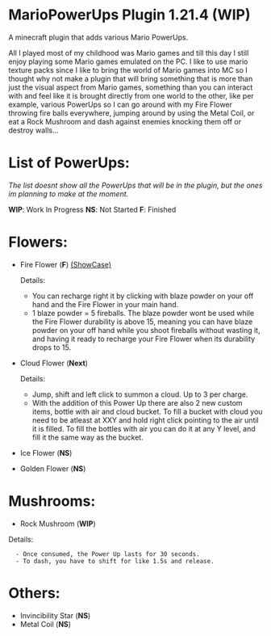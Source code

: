 # MarioPowerUps Plugin 1.21.4 (WIP)
A minecraft plugin that adds various Mario PowerUps.

All I played most of my childhood was Mario games and till this day I still enjoy playing some Mario games emulated on the PC.
I like to use mario texture packs since I like to bring the world of Mario games into MC so I thought why not make a plugin that will bring something that is more than just the visual
aspect from Mario games, something than you can interact with and feel like it is brought directly from one world to the other, like per example, various PowerUps so I can go around with my 
Fire Flower throwing fire balls everywhere, jumping around by using the Metal Coil, or eat a Rock Mushroom and dash against enemies knocking them off or destroy walls...


# List of PowerUps:

_The list doesnt show all the PowerUps that will be in the plugin, but the ones im planning to make at the moment._

**WIP**: Work In Progress
**NS**: Not Started
**F**: Finished

# Flowers:
- Fire Flower (**F**)
   [(ShowCase)](https://youtu.be/_Bd3sv9p_Tk)

  Details:
  
     - You can recharge right it by clicking with blaze powder on your off hand and the Fire Flower in your main hand.
     - 1 blaze powder = 5 fireballs. The blaze powder wont be used while the Fire Flower durability is above 15, meaning
      you can have blaze powder on your off hand while you shoot fireballs without wasting it, and having it ready to recharge
      your Fire Flower when its durability drops to 15.
      
- Cloud Flower (**Next**)

  Details:

  - Jump, shift and left click to summon a cloud. Up to 3 per charge.
  - With the addition of this Power Up there are also 2 new custom items, bottle with air and cloud bucket. To fill a bucket with cloud you need to be
    atleast at XXY and hold right click pointing to the air until it is filled. To fill the bottles with air you can do it at any Y level, and fill it the
    same way as the bucket.

       
- Ice Flower (**NS**)
- Golden Flower (**NS**)


# Mushrooms:
   - Rock Mushroom (**WIP**)
     
   Details:
   
      - Once consumed, the Power Up lasts for 30 seconds.
      - To dash, you have to shift for like 1.5s and release.
 

# Others:
   - Invincibility Star (**NS**)
   - Metal Coil (**NS**)



